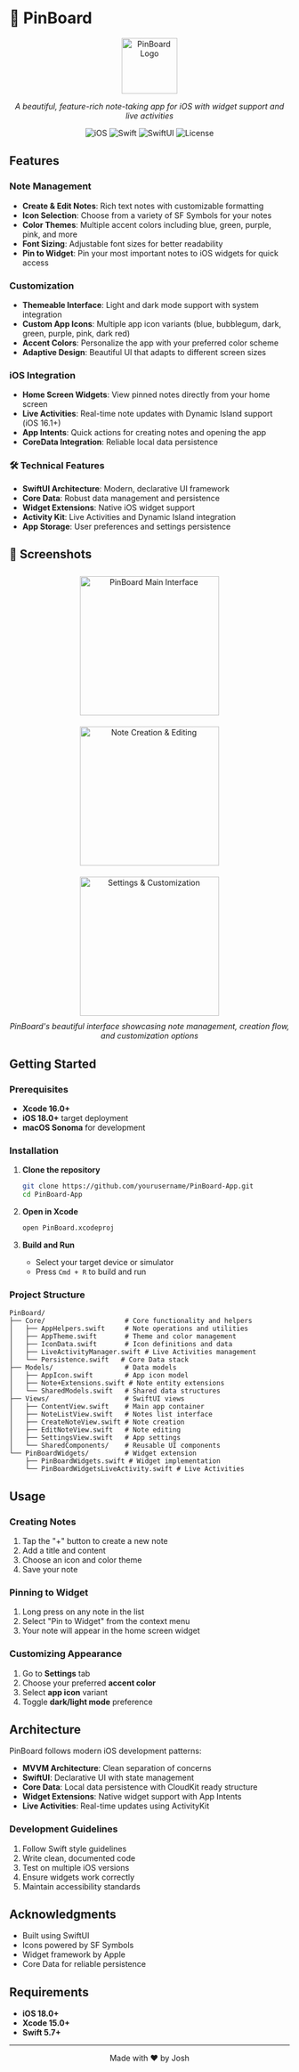 # 📌 PinBoard

<div align="center">
  <img src="PinBoard/Assets.xcassets/AppIcon.appiconset/icon-default.png" alt="PinBoard Logo" width="100" height="100">
  
  *A beautiful, feature-rich note-taking app for iOS with widget support and live activities*
  
  ![iOS](https://img.shields.io/badge/iOS-18.0+-blue.svg)
  ![Swift](https://img.shields.io/badge/Swift-5.0+-orange.svg)
  ![SwiftUI](https://img.shields.io/badge/SwiftUI-3.0+-green.svg)
  ![License](https://img.shields.io/badge/License-MIT-yellow.svg)
</div>

##  Features

###  Note Management
- **Create & Edit Notes**: Rich text notes with customizable formatting
- **Icon Selection**: Choose from a variety of SF Symbols for your notes
- **Color Themes**: Multiple accent colors including blue, green, purple, pink, and more
- **Font Sizing**: Adjustable font sizes for better readability
- **Pin to Widget**: Pin your most important notes to iOS widgets for quick access

### Customization
- **Themeable Interface**: Light and dark mode support with system integration
- **Custom App Icons**: Multiple app icon variants (blue, bubblegum, dark, green, purple, pink, dark red)
- **Accent Colors**: Personalize the app with your preferred color scheme
- **Adaptive Design**: Beautiful UI that adapts to different screen sizes

###  iOS Integration
- **Home Screen Widgets**: View pinned notes directly from your home screen
- **Live Activities**: Real-time note updates with Dynamic Island support (iOS 16.1+)
- **App Intents**: Quick actions for creating notes and opening the app
- **CoreData Integration**: Reliable local data persistence

### 🛠 Technical Features
- **SwiftUI Architecture**: Modern, declarative UI framework
- **Core Data**: Robust data management and persistence
- **Widget Extensions**: Native iOS widget support
- **Activity Kit**: Live Activities and Dynamic Island integration
- **App Storage**: User preferences and settings persistence

## 📸 Screenshots

<div align="center">
  <img src="Screenshots/sc1.png" alt="PinBoard Main Interface" width="250" style="margin: 10px;">
  <img src="Screenshots/sc2.png" alt="Note Creation & Editing" width="250" style="margin: 10px;">
  <img src="Screenshots/sc3.png" alt="Settings & Customization" width="250" style="margin: 10px;">
</div>

<div align="center">
  <em>PinBoard's beautiful interface showcasing note management, creation flow, and customization options</em>
</div>

## Getting Started

### Prerequisites
- **Xcode 16.0+**
- **iOS 18.0+** target deployment
- **macOS Sonoma** for development

### Installation

1. **Clone the repository**
   ```bash
   git clone https://github.com/yourusername/PinBoard-App.git
   cd PinBoard-App
   ```

2. **Open in Xcode**
   ```bash
   open PinBoard.xcodeproj
   ```

3. **Build and Run**
   - Select your target device or simulator
   - Press `Cmd + R` to build and run

### Project Structure

```
PinBoard/
├── Core/                    # Core functionality and helpers
│   ├── AppHelpers.swift     # Note operations and utilities
│   ├── AppTheme.swift       # Theme and color management
│   ├── IconData.swift       # Icon definitions and data
│   ├── LiveActivityManager.swift # Live Activities management
│   └── Persistence.swift   # Core Data stack
├── Models/                  # Data models
│   ├── AppIcon.swift        # App icon model
│   ├── Note+Extensions.swift # Note entity extensions
│   └── SharedModels.swift   # Shared data structures
├── Views/                   # SwiftUI views
│   ├── ContentView.swift    # Main app container
│   ├── NoteListView.swift   # Notes list interface
│   ├── CreateNoteView.swift # Note creation
│   ├── EditNoteView.swift   # Note editing
│   ├── SettingsView.swift   # App settings
│   └── SharedComponents/    # Reusable UI components
└── PinBoardWidgets/         # Widget extension
    ├── PinBoardWidgets.swift # Widget implementation
    └── PinBoardWidgetsLiveActivity.swift # Live Activities
```

##  Usage

### Creating Notes
1. Tap the "+" button to create a new note
2. Add a title and content
3. Choose an icon and color theme
4. Save your note

### Pinning to Widget
1. Long press on any note in the list
2. Select "Pin to Widget" from the context menu
3. Your note will appear in the home screen widget

### Customizing Appearance
1. Go to **Settings** tab
2. Choose your preferred **accent color**
3. Select **app icon** variant
4. Toggle **dark/light mode** preference

## Architecture

PinBoard follows modern iOS development patterns:

- **MVVM Architecture**: Clean separation of concerns
- **SwiftUI**: Declarative UI with state management
- **Core Data**: Local data persistence with CloudKit ready structure
- **Widget Extensions**: Native widget support with App Intents
- **Live Activities**: Real-time updates using ActivityKit


### Development Guidelines
1. Follow Swift style guidelines
2. Write clean, documented code
3. Test on multiple iOS versions
4. Ensure widgets work correctly
5. Maintain accessibility standards


## Acknowledgments

- Built using SwiftUI
- Icons powered by SF Symbols
- Widget framework by Apple
- Core Data for reliable persistence

##  Requirements

- **iOS 18.0+**
- **Xcode 15.0+**
- **Swift 5.7+**

---

<div align="center">
  <p>Made with ❤️ by Josh</p>
</div>

